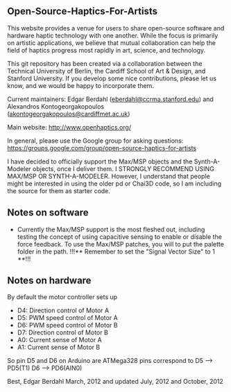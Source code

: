 Open-Source-Haptics-For-Artists
-------------------------------
This website provides a venue for users to share open-source software and hardware haptic technology with one another. While the focus is primarily on artistic applications, we believe that mutual collaboration can help the field of haptics progress most rapidly in art, science, and technology. 

This git repository has been created via a collaboration between the Technical University of Berlin, the Cardiff School of Art & Design, and Stanford University.  If you develop some nice contributions, please let us know, and we would be happy to incorporate them.

Current maintainers:
Edgar Berdahl (eberdahl@ccrma.stanford.edu)
and
Alexandros Kontogeorgakopoulos (akontogeorgakopoulos@cardiffmet.ac.uk)



Main website:
http://www.openhaptics.org/






In general, please use the Google group for asking questions:
https://groups.google.com/group/open-source-haptics-for-artists

I have decided to officially support the Max/MSP objects and the Synth-A-Modeler objects, once I deliver them.  I STRONGLY RECOMMEND USING MAX/MSP OR SYNTH-A-MODELER.  However, I understand that people might be interested in using the older pd or Chai3D code, so I am including the source for them as starter code.


Notes on software
-----------------
- Currently the Max/MSP support is the most fleshed out, including testing the concept of using capacitive sensing to enable or disable the force feedback.  To use the Max/MSP patches, you will to put the palette folder in the path.
!!!**  Remember to set the "Signal Vector Size" to 1  **!!!


Notes on hardware
-----------------
By default the motor controller sets up 
- D4: Direction control of Motor A 
- D5: PWM speed control of Motor A 
- D6: PWM speed control of Motor B 
- D7: Direction control of Motor B 
- A0: Current sense of Motor A 
- A1: Current sense of Motor B 

So pin D5 and D6 on Arduino are ATMega328 pins correspond to
D5 --> PD5(T1)
D6 --> PD6(AIN0)



Best,
Edgar Berdahl
March, 2012 and updated July, 2012 and October, 2012
